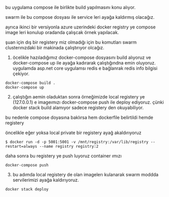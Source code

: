 bu uygulama compose ile birlikte build yapılmasını konu alıyor.

swarm ile bu compose dosyası ile service leri ayağa kaldırmış olacağız.

ayrıca ikinci bir versiyonla azure uzerindeki docker registry ye compose image leri konulup oradanda çalışcak örnek yapılacak.

şuan için dış bir registery miz olmadığı için bu komutları swarm clusterınızdaki bir makinada çalıştırıyor olcağız.


1. öcelikle hazıladığımız docker-compose dosyasını build alıyoruz ve docker-compose up ile ayağa kadırarak çalıştığındna emin oluyoruz. uygulamda asp.net core uygulamsı redis e bağlanrak redis info bilgisi çekiyor.

```
docker-compose build .
docker-compose up
```
2. çalıştığın aemin oladuktan sonra örneğimizde local registery ye (127.0.0.1) e imageımızı docker-compose push ile deploy ediyoruz. çünki docker stack build alamıyor sadece registery den okuyabiliyor.

bu nedenle compose doyasına baklırsa hem dockerfile belirtildi hemde registery

öncelikle eğer yoksa local private bir registery ayağ akaldırıyoruz

```
$ docker run -d -p 5001:5001 -v /mnt/registry:/var/lib/registry --restart=always --name registry registry:2
```
daha sonra bu registery ye push luyoruz container ımızı


```
docker-compose push 
```


3. bu adımda local registery de olan imagelerı kulanarak swarm moddda servilerimizi ayağa kaldırıyoruz.




```
docker stack deploy 









